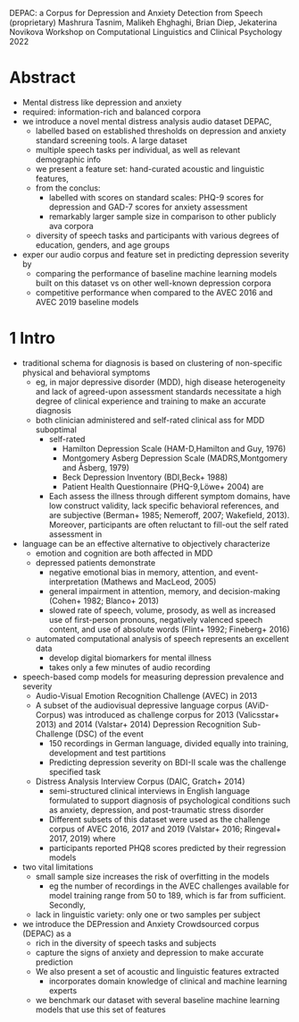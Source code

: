 DEPAC: a Corpus for Depression and Anxiety Detection from Speech (proprietary)
Mashrura Tasnim, Malikeh Ehghaghi, Brian Diep, Jekaterina Novikova
Workshop on Computational Linguistics and Clinical Psychology 2022

# Abstract

* Mental distress like depression and anxiety
* required: information-rich and balanced corpora
* we introduce a novel mental distress analysis audio dataset DEPAC,
  * labelled based on established thresholds on depression and anxiety standard
    screening tools.  A large dataset
  * multiple speech tasks per individual, as well as relevant demographic info
  * we present a feature set: hand-curated acoustic and linguistic features,
  * from the conclus:
    * labelled with scores on standard scales:
      PHQ-9 scores for depression and GAD-7 scores for anxiety assessment
    * remarkably larger sample size in comparison to other publicly ava corpora
  * diversity of speech tasks and participants with various degrees of
    education, genders, and age groups
* exper our audio corpus and feature set in predicting depression severity by
  * comparing the performance of baseline machine learning models
    built on this dataset vs on other well-known depression corpora
  * competitive performance
    when compared to the AVEC 2016 and AVEC 2019 baseline models

# 1 Intro

* traditional schema for diagnosis is based on
  clustering of non-specific physical and behavioral symptoms
  * eg, in major depressive disorder (MDD), high disease heterogeneity and lack
    of agreed-upon assessment standards necessitate a high degree of clinical
    experience and training to make an accurate diagnosis
  * both clinician administered and self-rated clinical ass for MDD suboptimal
    * self-rated
      * Hamilton Depression Scale (HAM-D,Hamilton and Guy, 1976)
      * Montgomery Asberg Depression Scale (MADRS,Montgomery and Åsberg, 1979)
      * Beck Depression Inventory (BDI,Beck+ 1988)
      * Patient Health Questionnaire (PHQ-9,Löwe+ 2004) are
    * Each assess the illness through different symptom domains, have
      low construct validity, lack specific behavioral references, and are
      subjective (Berman+ 1985; Nemeroff, 2007; Wakefield, 2013). Moreover,
      participants are often reluctant to fill-out the self rated assessment in
* language can be an effective alternative to objectively characterize
  * emotion and cognition are both affected in MDD
  * depressed patients demonstrate
    * negative emotional bias in memory, attention, and event-interpretation
      (Mathews and MacLeod, 2005)
    * general impairment in attention, memory, and decision-making
      (Cohen+ 1982; Blanco+ 2013)
    * slowed rate of speech, volume, prosody, as well as
      increased use of first-person pronouns,
      negatively valenced speech content, and use of
      absolute words (Flint+ 1992; Fineberg+ 2016)
  * automated computational analysis of speech represents an excellent data
    * develop digital biomarkers for mental illness
    * takes only a few minutes of audio recording
* speech-based comp models for measuring depression prevalence and severity
  * Audio-Visual Emotion Recognition Challenge (AVEC) in 2013
  * A subset of the audiovisual depressive language corpus (AViD-Corpus) was
    introduced as challenge corpus for 2013 (Valicsstar+ 2013) and 2014
    (Valstar+ 2014) Depression Recognition Sub-Challenge (DSC) of the event
    * 150 recordings in German language,
      divided equally into training, development and test partitions
    * Predicting depression severity on BDI-II scale was the challenge
      specified task
  * Distress Analysis Interview Corpus (DAIC, Gratch+ 2014)
    * semi-structured clinical interviews in English language
      formulated to support diagnosis of psychological conditions such as
      anxiety, depression, and post-traumatic stress disorder
    * Different subsets of this dataset were used as the challenge corpus of
      AVEC 2016, 2017 and 2019 (Valstar+ 2016; Ringeval+ 2017, 2019) where
    * participants reported PHQ8 scores predicted by their regression models
* two vital limitations
  * small sample size increases the risk of overfitting in the models
    * eg the number of recordings in the AVEC challenges available for model
      training range from 50 to 189, which is far from sufficient.  Secondly,
  * lack in linguistic variety: only one or two samples per subject
* we introduce the DEPression and Anxiety Crowdsourced corpus (DEPAC) as a
  * rich in the diversity of speech tasks and subjects
  * capture the signs of anxiety and depression to make accurate prediction
  * We also present a set of acoustic and linguistic features extracted
    * incorporates domain knowledge of clinical and machine learning experts
  * we benchmark our dataset with several baseline machine learning models that
    use this set of features
